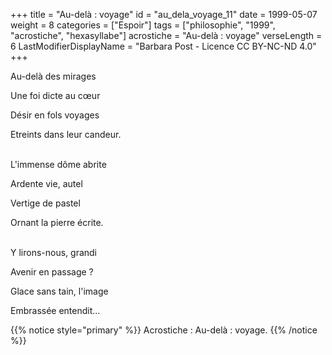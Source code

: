 +++
title = "Au-delà : voyage"
id = "au_dela_voyage_11"
date = 1999-05-07
weight = 8
categories = ["Espoir"]
tags = ["philosophie", "1999", "acrostiche", "hexasyllabe"]
acrostiche = "Au-delà : voyage"
verseLength = 6
LastModifierDisplayName = "Barbara Post - Licence CC BY-NC-ND 4.0"
+++

Au-delà des mirages

Une foi dicte au cœur

Désir en fols voyages

Etreints dans leur candeur.

 \
L'immense dôme abrite

Ardente vie, autel

Vertige de pastel

Ornant la pierre écrite.

 \
Y lirons-nous, grandi

Avenir en passage ?

Glace sans tain, l'image

Embrassée entendit...

{{% notice style="primary" %}}
Acrostiche : Au-delà : voyage.
{{% /notice %}}
